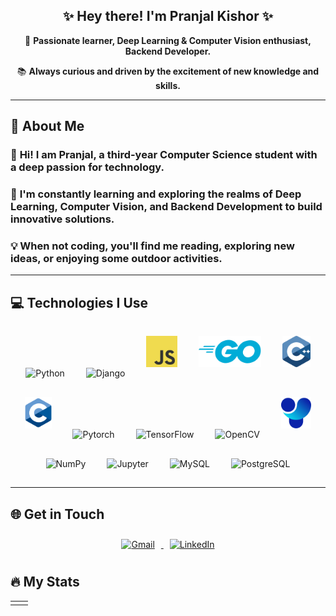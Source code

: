 <div align="center">
  <h2>✨ <b>Hey there! I'm Pranjal Kishor</b> ✨</h2>
  <p>🚀 <b>Passionate learner, Deep Learning & Computer Vision enthusiast, Backend Developer.</b></p>
  <p>📚 <b>Always curious and driven by the excitement of new knowledge and skills.</b></p>
</div>

---

## 🚀 <b>About Me</b>
<h3>🌟 <b>Hi! I am Pranjal, a third-year Computer Science student with a deep passion for technology.</b> </h3>
<h3>🧠 <b>I'm constantly learning and exploring the realms of Deep Learning, Computer Vision, and Backend Development to build innovative solutions.</b> </h3>
<h3>💡 <b>When not coding, you'll find me reading, exploring new ideas, or enjoying some outdoor activities.</b></h3>

---

## 💻 <b>Technologies I Use</b>
<div align="center">
  <p align="center">
    <img src="https://www.vectorlogo.zone/logos/python/python-icon.svg" alt="Python" height="50" style="margin: 15px;"/>
    <img src="https://www.vectorlogo.zone/logos/djangoproject/djangoproject-icon.svg" alt="Django" height="50" style="margin: 15px;"/>
    <img src="images/logo-javascript.svg" alt="Javascript" height="50" style="margin: 15px;"/>
    <img src="images/golang-1.svg" alt="Golang" height="50" style="margin: 15px;"/>
    <img src="images/c.svg" alt="C" height="50" style="margin: 15px;"/>
    <img src="images/c-1.svg" alt="C++" height="50" style="margin: 15px;"/>
    <img src="https://www.vectorlogo.zone/logos/pytorch/pytorch-icon.svg" alt="Pytorch" height="50" style="margin: 15px;"/>
    <img src="https://www.vectorlogo.zone/logos/tensorflow/tensorflow-icon.svg" alt="TensorFlow" height="50" style="margin: 15px;"/>
    <img src="https://www.vectorlogo.zone/logos/opencv/opencv-icon.svg" alt="OpenCV" height="50" style="margin: 15px;"/>
    <img src="images/ul.svg" alt="Ultralytics" height="50" style="margin: 15px;"/>
    <img src="https://www.vectorlogo.zone/logos/numpy/numpy-icon.svg" alt="NumPy" height="50" style="margin: 15px;"/>
    <img src="https://www.vectorlogo.zone/logos/jupyter/jupyter-icon.svg" alt="Jupyter" height="50" style="margin: 15px;"/>
    <img src="https://www.vectorlogo.zone/logos/mysql/mysql-icon.svg" alt="MySQL" height="50" style="margin: 15px;"/>
    <img src="https://www.vectorlogo.zone/logos/postgresql/postgresql-icon.svg" alt="PostgreSQL" height="50" style="margin: 15px;"/>
  </p>
</div>

---

## 🌐 <b>Get in Touch</b>

<p align="center">
  <a href="mailto:pkishor_be22@thapar.edu" target="_blank">
    <img src="https://www.vectorlogo.zone/logos/gmail/gmail-ar21.svg" alt="Gmail" height="70" style="margin: 10px;"/>
  </a>
  <a href="https://www.linkedin.com/in/pranjalkishor/" target="_blank">
    <img src="https://www.vectorlogo.zone/logos/linkedin/linkedin-ar21.svg" alt="LinkedIn" height="70" style="margin: 10px;"/>
  </a>
</p>

## <b>🔥 My Stats </b>

<div align="center">
  <table>
    <tr>
      <td>
        <a href="https://git.io/streak-stats">
<!--           <img src="http://github-readme-streak-stats.herokuapp.com?user=pranjal-88&theme=blue-green&background=000000" alt="GitHub Streak"/> -->
        </a>
      </td>
      <td>
        <a href="https://github.com/anuraghazra/github-readme-stats">
<!--           <img src="https://github-readme-stats.vercel.app/api/top-langs/?username=pranjal-88&layout=compact&theme=blue-green" alt="Top Langs"/> -->
        </a>
      </td>
    </tr>
  </table>
</div>





